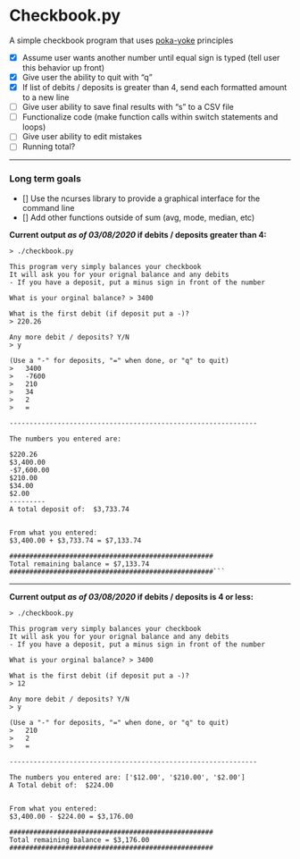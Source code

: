 # Checkbook.py

A simple checkbook program that uses [poka-yoke](https://asq.org/quality-resources/mistake-proofing
) principles <br>

- [x] Assume user wants another number until equal sign is typed (tell user this behavior up front)
- [x] Give user the ability to quit with “q”
- [x] If list of debits / deposits is greater than 4, send each formatted amount to a new line
- [ ] Give user ability to save final results with “s” to a CSV  file
- [ ] Functionalize code (make function calls within switch statements and loops)
- [ ] Give user ability to edit mistakes
- [ ] Running total?

----
### Long term goals
- [] Use the ncurses library to provide a graphical interface for the command line
- [] Add other functions outside of sum (avg, mode, median, etc)


**Current output _as of 03/08/2020_  if debits / deposits greater than 4:**
```
> ./checkbook.py

This program very simply balances your checkbook
It will ask you for your orignal balance and any debits
- If you have a deposit, put a minus sign in front of the number

What is your orginal balance? > 3400

What is the first debit (if deposit put a -)?
> 220.26

Any more debit / deposits? Y/N
> y

(Use a "-" for deposits, "=" when done, or "q" to quit)
>   3400
>   -7600
>   210
>   34
>   2
>   =

--------------------------------------------------------------

The numbers you entered are:

$220.26
$3,400.00
-$7,600.00
$210.00
$34.00
$2.00
---------
A total deposit of:  $3,733.74


From what you entered:
$3,400.00 + $3,733.74 = $7,133.74

###################################################
Total remaining balance = $7,133.74
###################################################```
```
---

**Current output _as of 03/08/2020_  if debits / deposits is 4 or less:**
```
> ./checkbook.py

This program very simply balances your checkbook
It will ask you for your orignal balance and any debits
- If you have a deposit, put a minus sign in front of the number

What is your orginal balance? > 3400

What is the first debit (if deposit put a -)?
> 12

Any more debit / deposits? Y/N
> y

(Use a "-" for deposits, "=" when done, or "q" to quit)
>   210
>   2
>   =

--------------------------------------------------------------

The numbers you entered are: ['$12.00', '$210.00', '$2.00']
A Total debit of:  $224.00


From what you entered:
$3,400.00 - $224.00 = $3,176.00

###################################################
Total remaining balance = $3,176.00
###################################################
```
